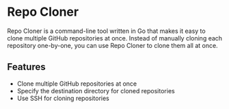 # Repo Cloner

Repo Cloner is a command-line tool written in Go that makes it easy to clone multiple GitHub repositories at once. Instead of manually cloning each repository one-by-one, you can use Repo Cloner to clone them all at once.

## Features

- Clone multiple GitHub repositories at once
- Specify the destination directory for cloned repositories
- Use SSH for cloning repositories
